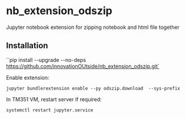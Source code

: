 # nb_extension_odszip
Jupyter notebook extension for zipping notebook and html file together

## Installation

``pip install --upgrade --no-deps https://github.com/innovationOUtside/nb_extension_odszip.git` 

Enable extension:

`jupyter bundlerextension enable --py odszip.download  --sys-prefix`


In TM351 VM, restart server if required:

`systemctl restart jupyter.service`